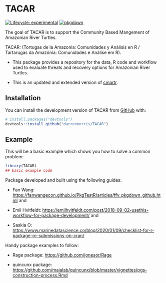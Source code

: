 
<!-- README.md is generated from README.Rmd. Please edit that file -->

# TACAR

<!-- badges: start -->

[![Lifecycle:
experimental](https://img.shields.io/badge/lifecycle-experimental-orange.svg)](https://lifecycle.r-lib.org/articles/stages.html#experimental)
[![pkgdown](https://github.com/darrennorris/TACAR/actions/workflows/pkgdown.yaml/badge.svg)](https://github.com/darrennorris/TACAR/actions/workflows/pkgdown.yaml)
<!-- badges: end -->

The goal of TACAR is to support the Community Based Mangement of
Amazonian River Turtles.

TACAR: (Tortugas de la Amazonia: Comunidades y Análisis en R /
Tartarugas da Amazônia: Comunidades e Análise em R).

- This package provides a repository for the data, R code and workflow
  used to evaluate threats and recovery options for Amazonian River
  Turtles.

- This is an updated and extended version of
  [cmartr](https://github.com/darrennorris/cmartr).

## Installation

You can install the development version of TACAR from
[GitHub](https://github.com/) with:

``` r
# install.packages("devtools")
devtools::install_github("darrennorris/TACAR")
```

## Example

This will be a basic example which shows you how to solve a common
problem:

``` r
library(TACAR)
## basic example code 
```

Package developed and built using the following guides:

- Fan Wang:
  <https://fanwangecon.github.io/PkgTestR/articles/ffv_pkgdown_github.html>
  and

- Emil Hvitfeldt:
  <https://emilhvitfeldt.com/post/2018-09-02-usethis-workflow-for-package-development/>
  and

- Saskia O:
  <https://www.marinedatascience.co/blog/2020/01/09/checklist-for-r-package-re-submissions-on-cran/>

Handy package examples to follow:

- Rage package: <https://github.com/jonesor/Rage>

- quincunx package:
  <https://github.com/maialab/quincunx/blob/master/vignettes/pgs-construction-process.Rmd>
